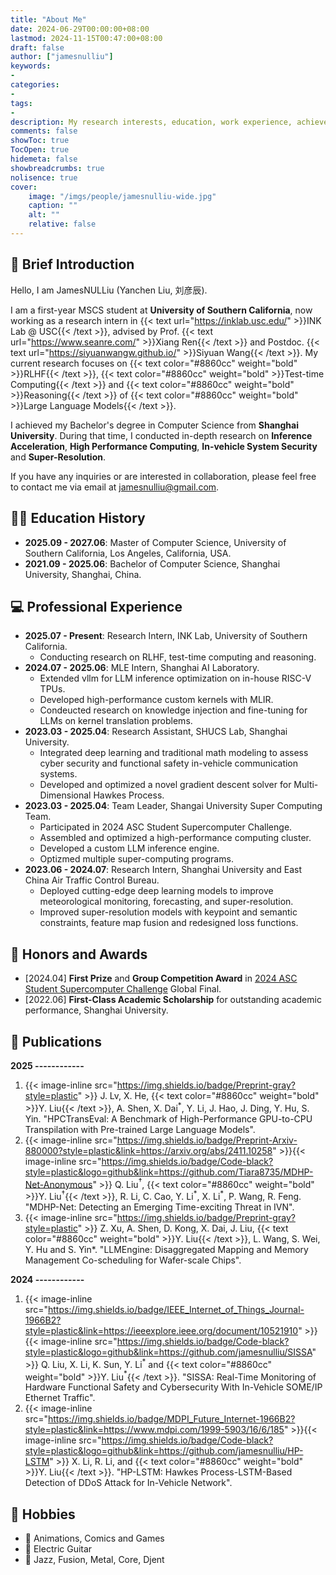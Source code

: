 ```yaml
---
title: "About Me"
date: 2024-06-29T00:00:00+08:00
lastmod: 2024-11-15T00:47:00+08:00
draft: false
author: ["jamesnulliu"]
keywords:
-
categories:
-
tags:
-
description: My research interests, education, work experience, achievements and publications.
comments: false
showToc: true
TocOpen: true
hidemeta: false
showbreadcrumbs: true
nolisence: true
cover:
    image: "/imgs/people/jamesnulliu-wide.jpg"
    caption: ""
    alt: ""
    relative: false 
---
```


## 🤖 Brief Introduction

Hello, I am JamesNULLiu (Yanchen Liu, 刘彦辰).

I am a first-year MSCS student at **University of Southern California**, now working as a research intern in {{< text url="https://inklab.usc.edu/" >}}INK Lab @ USC{{< /text >}}, advised by Prof. {{< text url="https://www.seanre.com/" >}}Xiang Ren{{< /text >}} and Postdoc. {{< text url="https://siyuanwangw.github.io/" >}}Siyuan Wang{{< /text >}}. My current research focuses on {{< text color="#8860cc" weight="bold" >}}RLHF{{< /text >}}, {{< text color="#8860cc" weight="bold" >}}Test-time Computing{{< /text >}} and {{< text color="#8860cc" weight="bold" >}}Reasoning{{< /text >}} of {{< text color="#8860cc" weight="bold" >}}Large Language Models{{< /text >}}.

I achieved my Bachelor's degree in Computer Science from **Shanghai University**. During that time, I conducted in-depth research on **Inference Acceleration**, **High Performance Computing**, **In-vehicle System Security** and **Super-Resolution**. 

If you have any inquiries or are interested in collaboration, please feel free to contact me via email at jamesnulliu@gmail.com.

## 🧑‍🎓 Education History

- **2025.09 - 2027.06**: Master of Computer Science, University of Southern California, Los Angeles, California, USA.
- **2021.09 - 2025.06**: Bachelor of Computer Science, Shanghai University, Shanghai, China.

## 💻 Professional Experience

- **2025.07 - Present**: Research Intern, INK Lab, University of Southern California.
  - Conducting research on RLHF, test-time computing and reasoning.
- **2024.07 - 2025.06**: MLE Intern, Shanghai AI Laboratory.
  - Extended vllm for LLM inference optimization on in-house RISC-V TPUs.
  - Developed high-performance custom kernels with MLIR.
  - Condeucted research on knowledge injection and fine-tuning for LLMs on kernel translation problems.
- **2023.03 - 2025.04**: Research Assistant, SHUCS Lab, Shanghai University.
  - Integrated deep learning and traditional math modeling to assess cyber security and functional safety in-vehicle communication systems.
  - Developed and optimized a novel gradient descent solver for Multi-Dimensional Hawkes Process.
- **2023.03 - 2025.04**: Team Leader, Shangai University Super Computing Team.
  - Participated in 2024 ASC Student Supercomputer Challenge.
  - Assembled and optimized a high-performance computing cluster.
  - Developed a custom LLM inference engine.
  - Optizmed multiple super-computing programs.
- **2023.06 - 2024.07**: Research Intern, Shanghai University and East China Air Traffic Control Bureau.
  - Deployed cutting-edge deep learning models to improve meteorological monitoring, forecasting, and super-resolution.
  - Improved super-resolution models with keypoint and semantic constraints, feature map fusion and redesigned loss functions.

## 🎉 Honors and Awards

- [2024.04] **First Prize** and **Group Competition Award** in [2024 ASC Student Supercomputer Challenge](http://www.asc-events.org/StudentChallenge/index.html#) Global Final.
- [2022.06] **First-Class Academic Scholarship** for outstanding academic performance, Shanghai University.

## 📰 Publications

**2025 ------------**

1.  {{< image-inline src="https://img.shields.io/badge/Preprint-gray?style=plastic" >}} J. Lv, X. He, {{< text color="#8860cc" weight="bold" >}}Y. Liu{{< /text >}}, A. Shen, X. Dai$^*$, Y. Li, J. Hao, J. Ding, Y. Hu, S. Yin. "HPCTransEval: A Benchmark of High-Performance GPU-to-CPU Transpilation with Pre-trained Large Language Models".  
2. {{< image-inline src="https://img.shields.io/badge/Preprint-Arxiv-880000?style=plastic&link=https://arxiv.org/abs/2411.10258" >}}{{< image-inline src="https://img.shields.io/badge/Code-black?style=plastic&logo=github&link=https://github.com/Tiara8735/MDHP-Net-Anonymous" >}} Q. Liu$^\dagger$, {{< text color="#8860cc" weight="bold" >}}Y. Liu$^\dagger${{< /text >}}, R. Li, C. Cao, Y. Li$^*$, X. Li$^*$, P. Wang, R. Feng. "MDHP-Net: Detecting an Emerging Time-exciting Threat in IVN".  
3. {{< image-inline src="https://img.shields.io/badge/Preprint-gray?style=plastic" >}} Z. Xu, A. Shen, D. Kong, X. Dai, J. Liu, {{< text color="#8860cc" weight="bold" >}}Y. Liu{{< /text >}}, L. Wang, S. Wei, Y. Hu and S. Yin*. "LLMEngine: Disaggregated Mapping and Memory Management Co-scheduling for Wafer-scale Chips".  

**2024 ------------**

1. {{< image-inline src="https://img.shields.io/badge/IEEE_Internet_of_Things_Journal-1966B2?style=plastic&link=https://ieeexplore.ieee.org/document/10521910" >}}{{< image-inline src="https://img.shields.io/badge/Code-black?style=plastic&logo=github&link=https://github.com/jamesnulliu/SISSA" >}} Q. Liu, X. Li, K. Sun, Y. Li$^*$ and {{< text color="#8860cc" weight="bold" >}}Y. Liu$^*${{< /text >}}. "SISSA: Real-Time Monitoring of Hardware Functional Safety and Cybersecurity With In-Vehicle SOME/IP Ethernet Traffic".  
2. {{< image-inline src="https://img.shields.io/badge/MDPI_Future_Internet-1966B2?style=plastic&link=https://www.mdpi.com/1999-5903/16/6/185" >}}{{< image-inline src="https://img.shields.io/badge/Code-black?style=plastic&logo=github&link=https://github.com/jamesnulliu/HP-LSTM" >}} X. Li, R. Li, and {{< text color="#8860cc" weight="bold" >}}Y. Liu{{< /text >}}. "HP-LSTM: Hawkes Process-LSTM-Based Detection of DDoS Attack for In-Vehicle Network".  


## 🤪 Hobbies

- 🧙 Animations, Comics and Games
- 🎸 Electric Guitar
- 🎼 Jazz, Fusion, Metal, Core, Djent